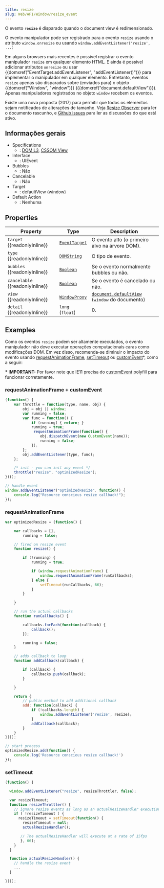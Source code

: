 ```yaml
---
title: resize
slug: Web/API/Window/resize_event
---
```

O evento **`resize`** é disparado quando o document view é redimensionado.

O evento manipulador pode ser registrado para o evento `resize` usando o atributo `window.onresize` ou usando `window.addEventListener('resize', ...)`

Em alguns browsers mais recentes é possível registrar o evento manipulador `resize` em qualquer elemento HTML. E ainda é possível adicionar atributos `onresize` ou usar {{domxref("EventTarget.addEventListener", "addEventListener()")}} para implementar o manipulador em qualquer elemento. Entretanto, eventos `resize` apenas são disparados sobre (enviados para) o objeto {{domxref("Window", "window")}} ({{domxref("document.defaultView")}}). Apenas manipuladores registrados no objeto `window` recebem os eventos.

Existe uma nova proposta (2017) para permitir que todos os elementos sejam notificados de alterações de tamanho. Veja [Resize Observer](https://wicg.github.io/ResizeObserver/) para ler o documento rascunho, e [Github issues](https://github.com/WICG/ResizeObserver/issues) para ler as discussões do que está ativo.

## Informações gerais

- Specifications
  - : [DOM L3](http://www.w3.org/TR/DOM-Level-3-Events/#event-type-resize), [CSSOM View](http://www.w3.org/TR/cssom-view/#resizing-viewports)
- Interface
  - : UIEvent
- Bubbles
  - : Não
- Cancelable
  - : Não
- Target
  - : defaultView (window)
- Default Action
  - : Nenhuma

## Properties

| Property                              | Type                                                                                                                                                            | Description                                                                                                                                                                                                        |
| ------------------------------------- | --------------------------------------------------------------------------------------------------------------------------------------------------------------- | ------------------------------------------------------------------------------------------------------------------------------------------------------------------------------------------------------------------ |
| `target` {{readonlyInline}}     | [`EventTarget`](/pt-BR/docs/Web/API/EventTarget)  | O evento alto (o primeiro alvo na árvore DOM).                                                                                                                                                                     |
| `type` {{readonlyInline}}       | [`DOMString`](/pt-BR/docs/Web/API/DOMString) | O tipo de evento.                                                                                                                                                                                                  |
| `bubbles` {{readonlyInline}}    | [`Boolean`](/pt-BR/docs/Web/API/Boolean)                                                         | Se o evento normalmente bubbles ou não.                                                                                                                                                                            |
| `cancelable` {{readonlyInline}} | [`Boolean`](/pt-BR/docs/Web/API/Boolean)                                                         | Se o evento é cancelado ou não.                                                                                                                                                                                    |
| `view` {{readonlyInline}}       | [`WindowProxy`](/pt-BR/docs/Web/API/WindowProxy)                         | [`document.defaultView`](/pt-BR/docs/Web/API/Document/defaultView) (`window` do documento) |
| `detail` {{readonlyInline}}     | `long` (`float`)                                                                                                                                                | 0.                                                                                                                                                                                                                 |

## Examples

Como os eventos `resize` podem ser altamente executados, o evento manipulador não deve executar operações computacionais caras como modificações DOM. Em vez disso, recomenda-se diminuir o impacto do evento usando [requestAnimationFrame](/pt-BR/docs/DOM/window.requestAnimationFrame), [setTimeout](/pt-BR/docs/Web/API/WindowTimers/setTimeout) ou [customEvent](/pt-BR/docs/Web/API/CustomEvent)\*, como a seguir:

**\* IMPORTANT:** Por favor note que IE11 precisa do [customEvent](/pt-BR/docs/Web/API/CustomEvent/CustomEvent#Polyfill) polyfill para funcionar corretamente.

### requestAnimationFrame + customEvent

```js
(function() {
    var throttle = function(type, name, obj) {
        obj = obj || window;
        var running = false;
        var func = function() {
            if (running) { return; }
            running = true;
             requestAnimationFrame(function() {
                obj.dispatchEvent(new CustomEvent(name));
                running = false;
            });
        };
        obj.addEventListener(type, func);
    };

    /* init - you can init any event */
    throttle("resize", "optimizedResize");
})();

// handle event
window.addEventListener("optimizedResize", function() {
    console.log("Resource conscious resize callback!");
});
```

### requestAnimationFrame

```js
var optimizedResize = (function() {

    var callbacks = [],
        running = false;

    // fired on resize event
    function resize() {

        if (!running) {
            running = true;

            if (window.requestAnimationFrame) {
                window.requestAnimationFrame(runCallbacks);
            } else {
                setTimeout(runCallbacks, 66);
            }
        }

    }

    // run the actual callbacks
    function runCallbacks() {

        callbacks.forEach(function(callback) {
            callback();
        });

        running = false;
    }

    // adds callback to loop
    function addCallback(callback) {

        if (callback) {
            callbacks.push(callback);
        }

    }

    return {
        // public method to add additional callback
        add: function(callback) {
            if (!callbacks.length) {
                window.addEventListener('resize', resize);
            }
            addCallback(callback);
        }
    }
}());

// start process
optimizedResize.add(function() {
    console.log('Resource conscious resize callback!')
});
```

### setTimeout

```js
(function() {

  window.addEventListener("resize", resizeThrottler, false);

  var resizeTimeout;
  function resizeThrottler() {
    // ignore resize events as long as an actualResizeHandler execution is in the queue
    if ( !resizeTimeout ) {
      resizeTimeout = setTimeout(function() {
        resizeTimeout = null;
        actualResizeHandler();

       // The actualResizeHandler will execute at a rate of 15fps
       }, 66);
    }
  }

  function actualResizeHandler() {
    // handle the resize event
    ...
  }

}());
```
